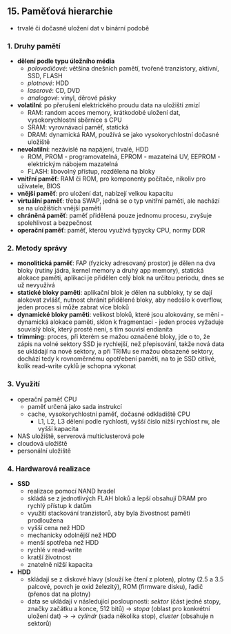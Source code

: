 ## 15. Paměťová hierarchie

- trvalé či dočasné uložení dat v binární podobě

### 1. Druhy pamětí

- **dělení podle typu úložního média**
	- *polovodičové*: většina dnešních pamětí, tvořené tranzistory, aktivní, SSD, FLASH
	- *plotnové*: HDD
	- *laserové*: CD, DVD
	- *analogové*: vinyl, děrové pásky
- **volatilní**: po přerušení elektrického proudu data na uložišti zmizí
	- RAM: random acces memory, krátkodobé uložení dat, vysokorychlostní sběrnice s CPU
	- SRAM: vyrovnávací paměť, statická
	- DRAM: dynamická RAM, používá se jako vysokorychlostní dočasné uložiště
- **nevolatilní**: nezávislé na napájení, trvalé, HDD
	- ROM, PROM - programovatelná, EPROM - mazatelná UV, EEPROM - elektrickým nábojem mazatelná
	- FLASH: libovolný přístup, rozdělena na bloky
- **vnitřní paměť**: RAM či ROM, pro komponenty počítače, nikoliv pro uživatele, BIOS
- **vnější paměť**: pro uložení dat, nabízejí velkou kapacitu
- **virtuální paměť**: třeba SWAP, jedná se o typ vnitřní paměti, ale nachází se na uložištích vnější paměti
- **chráněná paměť**: paměť přidělená pouze jednomu procesu, zvyšuje spolehlivost a bezpečnost
- **operační paměť**: paměť, kterou využívá typycky CPU, normy DDR

### 2. Metody správy

- **monolitická paměť**: FAP (fyzicky adresovaný prostor) je dělen na dva bloky (rutiny jádra, kernel memory a druhý app memory), statická alokace paměti, aplikaci je přidělen celý blok na určitou periodu, dnes se už nevyužívá
- **statické bloky paměti**: aplikační blok je dělen na subbloky, ty se dají alokovat zvlášť, nutnost chránit přidělené bloky, aby nedošlo k overflow, jeden proces si může zabrat více bloků
- **dynamické bloky paměti**: velikost bloků, které jsou alokovány, se mění - dynamická alokace paměti, sklon k fragmentaci - jeden proces vyžaduje souvislý blok, který prostě neni, s tím souvisí endianita
- **trimming**: proces, při kterém se mažou označené bloky, jde o to, že zápis na volné sektory SSD je rychlejší, než přepisování, takže nová data se ukládají na nové sektory, a při TRIMu se mažou obsazené sektory, dochází tedy k rovnoměrnému opotřebení paměti, na to je SSD citlivé, kolik read-write cyklů je schopna vykonat

### 3. Využití

- operační paměť CPU
	- paměť určená jako sada instrukcí
	- cache, vysokorychlostní paměť, dočasné odkladiště CPU
		- L1, L2, L3  dělení podle rychlosti, vyšší číslo nižší rychlost rw, ale vyšší kapacita
- NAS uložiště, serverová multiclusterová pole
- cloudová uložiště
- personální uložiště

### 4. Hardwarová realizace

- **SSD**
	- realizace pomocí NAND hradel
	- skládá se z jednotlivých FLAH bloků a lepší obsahují DRAM pro rychlý přístup k datům
	- využití stackování tranzistorů, aby byla živostnost paměti prodloužena
	- vyšší cena než HDD
	- mechanicky odolnější než HDD
	- menší spotřeba než HDD
	- rychlé v read-write
	- kratší životnost
	- znatelně nižší kapacita
- **HDD**
	- skládají se z diskové hlavy (slouží ke čtení z ploten), plotny (2.5 a 3.5 palcové, povrch je oxid železitý), ROM (firmware disku), řadič (přenos dat na plotny)
	- data se ukládají v následující posloupnosti: *sektor* (část jedné stopy, značky začátku a konce, 512 bitů) $\rightarrow$ *stopa* (oblast pro konkrétní uložení dat) $\rightarrow$ $\rightarrow$ *cylindr* (sada několika stop), *cluster* (obsahuje n sektorů)
